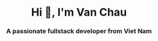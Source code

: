 <h1 align="center">Hi 👋, I'm Van Chau</h1>
<h3 align="center">A passionate fullstack developer from Viet Nam</h3>
